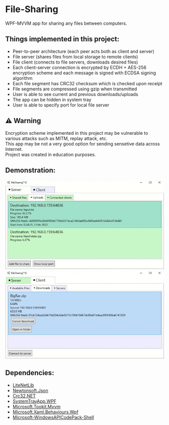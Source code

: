 # File-Sharing
WPF-MVVM app for sharing any files between computers.
## Things implemented in this project:
* Peer-to-peer architecture (each peer acts both as client and server)
* File server (shares files from local storage to remote clients)
* File client (connects to file servers, downloads desired files)
* Each client-server connection is encrypted by ECDH + AES-256 encryption scheme and each message is signed with ECDSA signing algorithm
* Each file segment has CRC32 checksum which is checked upon receipt
* File segments are compressed using gzip when transmitted
* User is able to see current and previous downloads/uploads
* The app can be hidden in system tray
* User is able to specify port for local file server
## ⚠ Warning
Encryption scheme implemented in this project may be vulnerable to various attacks such as MITM, replay attack, etc.\
This app may be not a very good option for sending sensetive data across Internet.\
Project was created in education purposes.
## Demonstration:
![uploads](upload.gif)
![downloads](download.gif)
## Dependencies:
* [LiteNetLib](https://github.com/RevenantX/LiteNetLib)
* [Newtonsoft.Json](https://www.newtonsoft.com/json)
* [Crc32.NET](https://github.com/force-net/Crc32.NET)
* [SystemTrayApp.WPF](https://github.com/fujieda/SystemTrayApp.WPF/)
* [Microsoft.Tookit.Mvvm](https://github.com/CommunityToolkit/WindowsCommunityToolkit)
* [Microsoft.Xaml.Behaviours.Wpf](https://github.com/Microsoft/XamlBehaviorsWpf)
* [Microsoft-WindowsAPICodePack-Shell](https://github.com/contre/Windows-API-Code-Pack-1.1)
